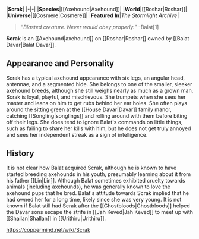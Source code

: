|**Scrak**|
|-|-|
|**Species**|[[Axehound\|Axehound]]|
|**World**|[[Roshar\|Roshar]]|
|**Universe**|[[Cosmere\|Cosmere]]|
|**Featured In**|*The Stormlight Archive*|

>“*Blasted creature. Never would obey properly.*”
\-Balat[1]


**Scrak** is an [[Axehound\|axehound]] on [[Roshar\|Roshar]] owned by [[Balat Davar\|Balat Davar]].

## Appearance and Personality
Scrak has a typical axehound appearance with six legs, an angular head, antennae, and a segmented hide. She belongs to one of the smaller, sleeker axehound breeds, although she still weighs nearly as much as a grown man.
Scrak is loyal, playful, and mischievous. She trumpets when she sees her master and leans on him to get rubs behind her ear holes. She often plays around the sitting green at the [[House Davar\|Davar]] family manor, catching [[Songling\|songlings]] and rolling around with them before biting off their legs. She does tend to ignore Balat's commands on little things, such as failing to share her kills with him, but he does not get truly annoyed and sees her independent streak as a sign of intelligence.

## History
It is not clear how Balat acquired Scrak, although he is known to have started breeding axehounds in his youth, presumably learning about it from his father [[Lin\|Lin]]. Although Balat sometimes exhibited cruelty towards animals (including axehounds), he was generally known to love the axehound pups that he bred. Balat's attitude towards Scrak implied that he had owned her for a long time, likely since she was very young.
It is not known if Balat still had Scrak after the [[Ghostbloods\|Ghostbloods]] helped the Davar sons escape the strife in [[Jah Keved\|Jah Keved]] to meet up with [[Shallan\|Shallan]] in [[Urithiru\|Urithiru]].



https://coppermind.net/wiki/Scrak